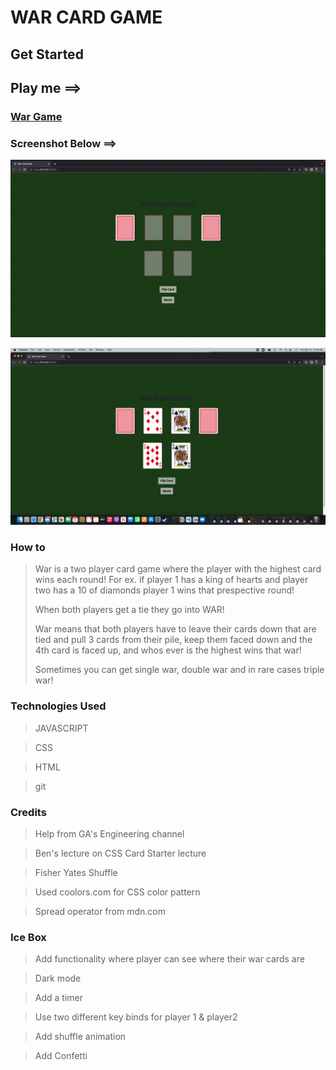 # WAR CARD GAME 



## Get Started 
## Play me ==>


### [War Game](https://war-card-game-1.netlify.app)

### Screenshot Below ==>

![screenshot](https://github.com/J3NNog1/war-card-game/blob/main/assests/Screen%20Shot%202022-09-15%20at%2010.48.11%20AM%20(2).png)

![screenshot2](https://github.com/J3NNog1/war-card-game/blob/main/assests/Screen%20Shot%202022-09-15%20at%2011.09.19%20AM%20(2).png)

### How to

> War is a two player card game where the player with the highest card wins each round! For ex. if player 1 has a king of hearts and player two has a 10 of diamonds player 1 wins that prespective round! 
> 
> When both players get a tie they go into WAR!
> 
> War means that both players have to leave their cards down that are tied and pull 3 cards from their pile, keep them faced down and the 4th card is faced up, and whos ever is the highest wins that war!
> 
> Sometimes you can get single war, double war and in rare cases triple war!

### Technologies Used
 
 >JAVASCRIPT 

 >CSS

> HTML

> git

### Credits

> Help from GA's Engineering channel

> Ben's lecture on CSS Card Starter lecture

> Fisher Yates Shuffle

> Used coolors.com for CSS color pattern

>Spread operator from mdn.com

### Ice Box 

> Add functionality where player can see where their war cards are 

> Dark mode

> Add a timer

> Use two different key binds for player 1 & player2

> Add shuffle animation

> Add Confetti 


